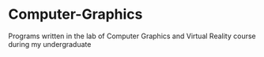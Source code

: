# Computer-Graphics
Programs written in the lab of Computer Graphics and Virtual Reality course during my undergraduate
